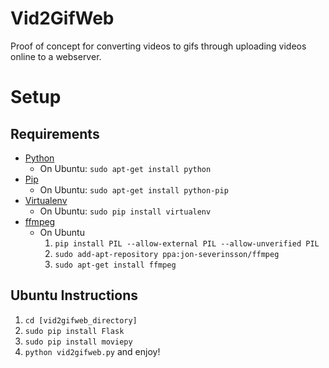 Vid2GifWeb
==========
Proof of concept for converting videos to gifs through uploading videos online to a webserver.

Setup
=====
Requirements
------------
 - [Python](https://www.python.org)
    - On Ubuntu: `sudo apt-get install python` 
 - [Pip](http://pip.readthedocs.org)
    - On Ubuntu: `sudo apt-get install python-pip`
 - [Virtualenv](http://www.virtualenv.org)
    - On Ubuntu: `sudo pip install virtualenv`
 - [ffmpeg](http://www.ffmpeg.org/)
    - On Ubuntu
        1. `pip install PIL --allow-external PIL --allow-unverified PIL`
        2. `sudo add-apt-repository ppa:jon-severinsson/ffmpeg`
        3. `sudo apt-get install ffmpeg`

Ubuntu Instructions
-------------------
  1. `cd [vid2gifweb_directory]`
  2. `sudo pip install Flask`
  3. `sudo pip install moviepy`
  4. `python vid2gifweb.py` and enjoy!